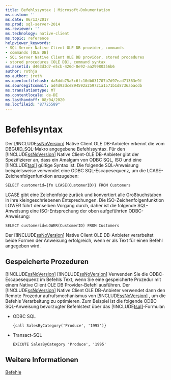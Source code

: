 ```yaml
---
title: Befehlssyntax | Microsoft-Dokumentation
ms.custom: ''
ms.date: 06/13/2017
ms.prod: sql-server-2014
ms.reviewer: ''
ms.technology: native-client
ms.topic: reference
helpviewer_keywords:
- SQL Server Native Client OLE DB provider, commands
- commands [OLE DB]
- SQL Server Native Client OLE DB provider, stored procedures
- stored procedures [OLE DB], command syntax
ms.assetid: d463d3d7-e5cb-426d-8e92-aa29980356b6
author: rothja
ms.author: jroth
ms.openlocfilehash: da5ddb75a5c6fc10db031707b7d97ead71363e9f
ms.sourcegitcommit: ad4d92dce894592a259721a1571b1d8736abacdb
ms.translationtype: MT
ms.contentlocale: de-DE
ms.lasthandoff: 08/04/2020
ms.locfileid: "87725589"
---
```

# <a name="command-syntax"></a>Befehlsyntax
  Der [!INCLUDE[ssNoVersion](../../includes/ssnoversion-md.md)] Native Client OLE DB-Anbieter erkennt die vom DBGUID_SQL-Makro angegebene Befehlssyntax. Für den [!INCLUDE[ssNoVersion](../../includes/ssnoversion-md.md)] Native Client-OLE DB-Anbieter gibt der Spezifizierer an, dass ein Amalgam von ODBC SQL, ISO und eine [!INCLUDE[tsql](../../includes/tsql-md.md)] gültige Syntax ist. Die folgende SQL-Anweisung beispielsweise verwendet eine ODBC SQL-Escapesequenz, um die LCASE-Zeichenfolgenfunktion anzugeben:  
  
```  
SELECT customerid={fn LCASE(CustomerID)} FROM Customers  
```  
  
 LCASE gibt eine Zeichenfolge zurück und konvertiert alle Großbuchstaben in ihre kleingeschriebenen Entsprechungen. Die ISO-Zeichenfolgenfunktion LOWER führt denselben Vorgang durch, daher ist die folgende SQL-Anweisung eine ISO-Entsprechung der oben aufgeführten ODBC-Anweisung:  
  
```  
SELECT customerid=LOWER(CustomerID) FROM Customers  
```  
  
 Der [!INCLUDE[ssNoVersion](../../includes/ssnoversion-md.md)] Native Client OLE DB-Anbieter verarbeitet beide Formen der Anweisung erfolgreich, wenn er als Text für einen Befehl angegeben wird.  
  
## <a name="stored-procedures"></a>Gespeicherte Prozeduren  
 [!INCLUDE[ssNoVersion](../../includes/ssnoversion-md.md)] [!INCLUDE[ssNoVersion](../../includes/ssnoversion-md.md)] Verwenden Sie die ODBC-Escapesequenz im Befehls Text, wenn Sie eine gespeicherte Prozedur mit einem Native Client OLE DB Provider-Befehl ausführen. Der [!INCLUDE[ssNoVersion](../../includes/ssnoversion-md.md)] Native Client OLE DB-Anbieter verwendet dann den Remote Prozedur aufrufsmechanismus von [!INCLUDE[ssNoVersion](../../includes/ssnoversion-md.md)] , um die Befehls Verarbeitung zu optimieren. Zum Beispiel ist die folgende ODBC SQL-Anweisung bevorzugter Befehlstext über das [!INCLUDE[tsql](../../includes/tsql-md.md)]-Formular:  
  
-   ODBC SQL  
  
    ```  
    {call SalesByCategory('Produce', '1995')}  
    ```  
  
-   Transact-SQL  
  
    ```  
    EXECUTE SalesByCategory 'Produce', '1995'  
    ```  
  
## <a name="see-also"></a>Weitere Informationen  
 [Befehle](commands.md)  
  
  
